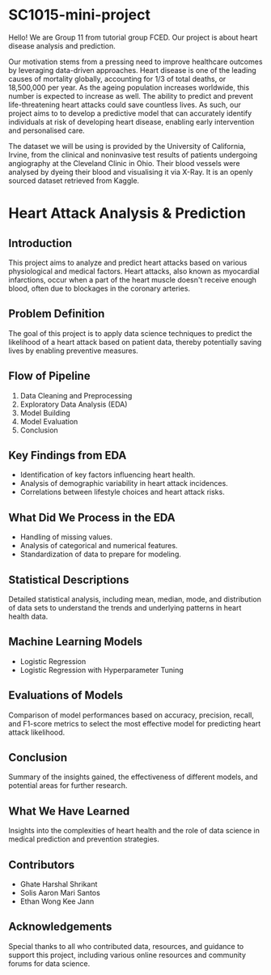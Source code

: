 # SC1015-mini-project
Hello! We are Group 11 from tutorial group FCED. Our project is about heart disease analysis and prediction. 

Our motivation stems from a pressing need to improve healthcare outcomes by leveraging data-driven approaches. Heart disease is one of the leading causes of mortality globally, accounting for 1/3 of total deaths, or 18,500,000 per year. As the ageing population increases worldwide, this number is expected to increase as well. The ability to predict and prevent life-threatening heart attacks could save countless lives. As such, our project aims to to develop a predictive model that can accurately identify individuals at risk of developing heart disease, enabling early intervention and personalised care.

The dataset we will be using is provided by the University of California, Irvine, from the clinical and noninvasive test results of patients undergoing angiography at the Cleveland Clinic in Ohio. Their blood vessels were analysed by dyeing their blood and visualising it via X-Ray. It is an openly sourced dataset retrieved from Kaggle.



# Heart Attack Analysis & Prediction

## Introduction
This project aims to analyze and predict heart attacks based on various physiological and medical factors. Heart attacks, also known as myocardial infarctions, occur when a part of the heart muscle doesn't receive enough blood, often due to blockages in the coronary arteries.

## Problem Definition
The goal of this project is to apply data science techniques to predict the likelihood of a heart attack based on patient data, thereby potentially saving lives by enabling preventive measures.

## Flow of Pipeline
1. Data Cleaning and Preprocessing
2. Exploratory Data Analysis (EDA)
3. Model Building
4. Model Evaluation
5. Conclusion

## Key Findings from EDA
- Identification of key factors influencing heart health.
- Analysis of demographic variability in heart attack incidences.
- Correlations between lifestyle choices and heart attack risks.

## What Did We Process in the EDA
- Handling of missing values.
- Analysis of categorical and numerical features.
- Standardization of data to prepare for modeling.

## Statistical Descriptions
Detailed statistical analysis, including mean, median, mode, and distribution of data sets to understand the trends and underlying patterns in heart health data.

## Machine Learning Models
- Logistic Regression
- Logistic Regression with Hyperparameter Tuning

## Evaluations of Models
Comparison of model performances based on accuracy, precision, recall, and F1-score metrics to select the most effective model for predicting heart attack likelihood.

## Conclusion
Summary of the insights gained, the effectiveness of different models, and potential areas for further research.

## What We Have Learned
Insights into the complexities of heart health and the role of data science in medical prediction and prevention strategies.

## Contributors
- Ghate Harshal Shrikant
- Solis Aaron Mari Santos
- Ethan Wong Kee Jann

## Acknowledgements
Special thanks to all who contributed data, resources, and guidance to support this project, including various online resources and community forums for data science.



